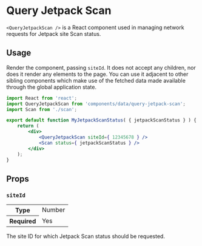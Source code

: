 # Query Jetpack Scan

`<QueryJetpackScan />` is a React component used in managing network requests for Jetpack site Scan status.

## Usage

Render the component, passing `siteId`. It does not accept any children, nor does it render any elements to the page. You can use it adjacent to other sibling components which make use of the fetched data made available through the global application state.

```jsx
import React from 'react';
import QueryJetpackScan from 'components/data/query-jetpack-scan';
import Scan from './scan';

export default function MyJetpackScanStatus( { jetpackScanStatus } ) {
	return (
		<div>
			<QueryJetpackScan siteId={ 12345678 } />
			<Scan status={ jetpackScanStatus } />
		</div>
	);
}
```

## Props

### `siteId`

<table>
	<tr><th>Type</th><td>Number</td></tr>
	<tr><th>Required</th><td>Yes</td></tr>
</table>

The site ID for which Jetpack Scan status should be requested.
